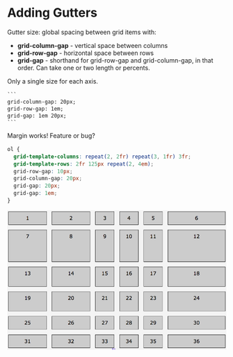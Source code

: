 # Adding Gutters

Gutter size: global spacing between grid items with:

* **grid-column-gap** - vertical space between columns 
* **grid-row-gap** - horizontal space between rows
* **grid-gap** - shorthand for grid-row-gap and grid-column-gap, in that order. Can take one or two length or percents. 

Only a single size for each axis.

    ```
    grid-column-gap: 20px;
    grid-row-gap: 1em;
    grid-gap: 1em 20px;
    ```
Margin works! Feature or bug?

```css
ol { 
  grid-template-columns: repeat(2, 2fr) repeat(3, 1fr) 3fr;
  grid-template-rows: 2fr 125px repeat(2, 4em);
  grid-row-gap: 10px;
  grid-column-gap: 20px;
  grid-gap: 20px;
  grid-gap: 1em;
}
```

![grid-gutter](../grid-gutter.png)

